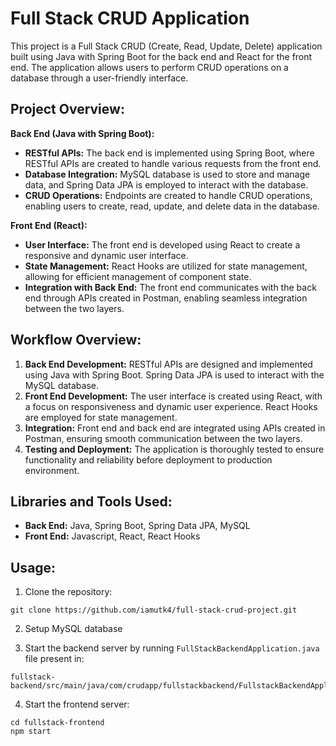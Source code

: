 # Full Stack CRUD Application

This project is a Full Stack CRUD (Create, Read, Update, Delete) application built using Java with Spring Boot for the back end and React for the front end. The application allows users to perform CRUD operations on a database through a user-friendly interface.

## Project Overview:

**Back End (Java with Spring Boot):**
- **RESTful APIs:** The back end is implemented using Spring Boot, where RESTful APIs are created to handle various requests from the front end.
- **Database Integration:** MySQL database is used to store and manage data, and Spring Data JPA is employed to interact with the database.
- **CRUD Operations:** Endpoints are created to handle CRUD operations, enabling users to create, read, update, and delete data in the database.

**Front End (React):**
- **User Interface:** The front end is developed using React to create a responsive and dynamic user interface.
- **State Management:** React Hooks are utilized for state management, allowing for efficient management of component state.
- **Integration with Back End:** The front end communicates with the back end through APIs created in Postman, enabling seamless integration between the two layers.

## Workflow Overview:
1. **Back End Development:** RESTful APIs are designed and implemented using Java with Spring Boot. Spring Data JPA is used to interact with the MySQL database.
2. **Front End Development:** The user interface is created using React, with a focus on responsiveness and dynamic user experience. React Hooks are employed for state management.
3. **Integration:** Front end and back end are integrated using APIs created in Postman, ensuring smooth communication between the two layers.
4. **Testing and Deployment:** The application is thoroughly tested to ensure functionality and reliability before deployment to production environment.

## Libraries and Tools Used:
- **Back End:** Java, Spring Boot, Spring Data JPA, MySQL
- **Front End:** Javascript, React, React Hooks

## Usage:
1. Clone the repository:
```
git clone https://github.com/iamutk4/full-stack-crud-project.git
```
2. Setup MySQL database

3. Start the backend server by running ```FullStackBackendApplication.java``` file present in:
```
fullstack-backend/src/main/java/com/crudapp/fullstackbackend/FullstackBackendApplication.java
```
4. Start the frontend server:
```
cd fullstack-frontend
npm start
```
